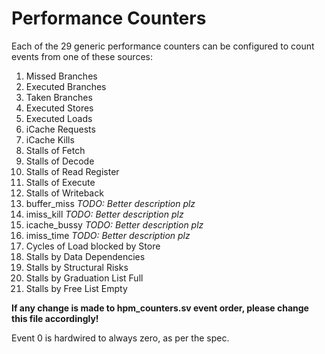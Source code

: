 # Performance Counters

Each of the 29 generic performance counters can be configured to count events from one of these sources:

1. Missed Branches
2. Executed Branches
3. Taken Branches
4. Executed Stores
5. Executed Loads
6. iCache Requests
7. iCache Kills
8. Stalls of Fetch
9. Stalls of Decode
10. Stalls of Read Register
11. Stalls of Execute
12. Stalls of Writeback
13. buffer_miss *TODO: Better description plz*
14. imiss_kill *TODO: Better description plz*
15. icache_bussy *TODO: Better description plz*
16. imiss_time *TODO: Better description plz*
17. Cycles of Load blocked by Store
18. Stalls by Data Dependencies
19. Stalls by Structural Risks
20. Stalls by Graduation List Full
21. Stalls by Free List Empty

**If any change is made to hpm_counters.sv event order, please change this file accordingly!**

Event 0 is hardwired to always zero, as per the spec.
